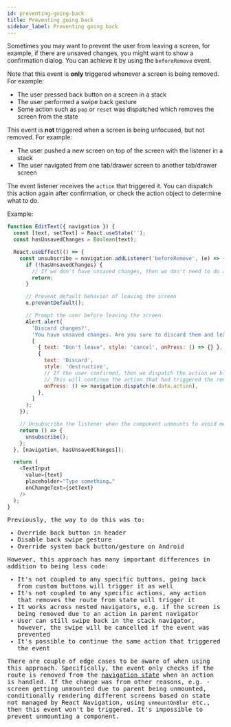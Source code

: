 ```yaml
---
id: preventing-going-back
title: Preventing going back
sidebar_label: Preventing going back
---
```


Sometimes you may want to prevent the user from leaving a screen, for example, if there are unsaved changes, you might want to show a confirmation dialog. You can achieve it by using the `beforeRemove` event.

Note that this event is **only** triggered whenever a screen is being removed. For example:

- The user pressed back button on a screen in a stack
- The user performed a swipe back gesture
- Some action such as `pop` or `reset` was dispatched which removes the screen from the state

This event is **not** triggered when a screen is being unfocused, but not removed. For example:

- The user pushed a new screen on top of the screen with the listener in a stack
- The user navigated from one tab/drawer screen to another tab/drawer screen

The event listener receives the `action` that triggered it. You can dispatch this action again after confirmation, or check the action object to determine what to do.

Example:

<samp id="prevent-going-back" />

```js
function EditText({ navigation }) {
  const [text, setText] = React.useState('');
  const hasUnsavedChanges = Boolean(text);

  React.useEffect(() => {
    const unsubscribe = navigation.addListener('beforeRemove', (e) => {
      if (!hasUnsavedChanges) {
        // If we don't have unsaved changes, then we don't need to do anything
        return;
      }

      // Prevent default behavior of leaving the screen
      e.preventDefault();

      // Prompt the user before leaving the screen
      Alert.alert(
        'Discard changes?',
        'You have unsaved changes. Are you sure to discard them and leave the screen?',
        [
          { text: "Don't leave", style: 'cancel', onPress: () => {} },
          {
            text: 'Discard',
            style: 'destructive',
            // If the user confirmed, then we dispatch the action we blocked earlier
            // This will continue the action that had triggered the removal of the screen
            onPress: () => navigation.dispatch(e.data.action),
          },
        ]
      );
    });

    // Unsubscribe the listener when the component unmounts to avoid memory leaks
    return () => {
      unsubscribe();
    };
  }, [navigation, hasUnsavedChanges]);

  return (
    <TextInput
      value={text}
      placeholder="Type something…"
      onChangeText={setText}
    />
  );
}
```

Previously, the way to do this was to:

- Override back button in header
- Disable back swipe gesture
- Override system back button/gesture on Android

However, this approach has many important differences in addition to being less code:

- It's not coupled to any specific buttons, going back from custom buttons will trigger it as well
- It's not coupled to any specific actions, any action that removes the route from state will trigger it
- It works across nested navigators, e.g. if the screen is being removed due to an action in parent navigator
- User can still swipe back in the stack navigator, however, the swipe will be cancelled if the event was prevented
- It's possible to continue the same action that triggered the event

There are couple of edge cases to be aware of when using this approach. Specifically, the event only checks if the route is removed from the [navigation state](navigation-state.md) when an action is handled. If the change was from other reasons, e.g. - screen getting unmounted due to parent being unmounted, conditionally rendering different screens based on state not managed by React Navigation, using `unmountOnBlur` etc., then this event won't be triggered. It's impossible to prevent unmounting a component.
